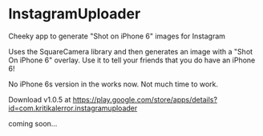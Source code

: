# InstagramUploader
Cheeky app to generate "Shot on iPhone 6" images for Instagram

Uses the SquareCamera library and then generates an image with a "Shot On iPhone 6" overlay. Use it to tell your friends that you do have an iPhone 6!

No iPhone 6s version in the works now. Not much time to work.

Download v1.0.5 at https://play.google.com/store/apps/details?id=com.kritikalerror.instagramuploader

coming soon...
